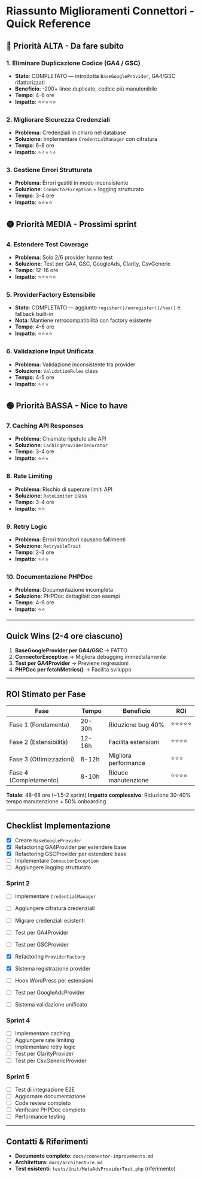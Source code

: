 # Riassunto Miglioramenti Connettori - Quick Reference

## 🔴 Priorità ALTA - Da fare subito

### 1. Eliminare Duplicazione Codice (GA4 / GSC)
- **Stato**: COMPLETATO — introdotta `BaseGoogleProvider`, GA4/GSC rifattorizzati
- **Beneficio**: -200+ linee duplicate, codice più manutenibile
- **Tempo**: 4-6 ore
- **Impatto**: ⭐⭐⭐⭐⭐

### 2. Migliorare Sicurezza Credenziali
- **Problema**: Credenziali in chiaro nel database
- **Soluzione**: Implementare `CredentialManager` con cifratura
- **Tempo**: 6-8 ore
- **Impatto**: ⭐⭐⭐⭐⭐

### 3. Gestione Errori Strutturata
- **Problema**: Errori gestiti in modo inconsistente
- **Soluzione**: `ConnectorException` + logging strutturato
- **Tempo**: 3-4 ore
- **Impatto**: ⭐⭐⭐⭐

## 🟡 Priorità MEDIA - Prossimi sprint

### 4. Estendere Test Coverage
- **Problema**: Solo 2/6 provider hanno test
- **Soluzione**: Test per GA4, GSC, GoogleAds, Clarity, CsvGeneric
- **Tempo**: 12-16 ore
- **Impatto**: ⭐⭐⭐⭐⭐

### 5. ProviderFactory Estensibile
- **Stato**: COMPLETATO — aggiunto `register()/unregister()/has()` e fallback built-in
- **Nota**: Mantiene retrocompatibilità con factory esistente
- **Tempo**: 4-6 ore
- **Impatto**: ⭐⭐⭐⭐

### 6. Validazione Input Unificata
- **Problema**: Validazione inconsistente tra provider
- **Soluzione**: `ValidationRules` class
- **Tempo**: 4-5 ore
- **Impatto**: ⭐⭐⭐

## 🟢 Priorità BASSA - Nice to have

### 7. Caching API Responses
- **Problema**: Chiamate ripetute alle API
- **Soluzione**: `CachingProviderDecorator`
- **Tempo**: 3-4 ore
- **Impatto**: ⭐⭐⭐

### 8. Rate Limiting
- **Problema**: Rischio di superare limiti API
- **Soluzione**: `RateLimiter` class
- **Tempo**: 3-4 ore
- **Impatto**: ⭐⭐

### 9. Retry Logic
- **Problema**: Errori transitori causano fallimenti
- **Soluzione**: `RetryableTrait`
- **Tempo**: 2-3 ore
- **Impatto**: ⭐⭐⭐

### 10. Documentazione PHPDoc
- **Problema**: Documentazione incompleta
- **Soluzione**: PHPDoc dettagliati con esempi
- **Tempo**: 4-6 ore
- **Impatto**: ⭐⭐

---

## Quick Wins (2-4 ore ciascuno)

1. **BaseGoogleProvider per GA4/GSC** → FATTO
2. **ConnectorException** → Migliora debugging immediatamente  
3. **Test per GA4Provider** → Previene regressioni
4. **PHPDoc per fetchMetrics()** → Facilita sviluppo

---

## ROI Stimato per Fase

| Fase | Tempo | Beneficio | ROI |
|------|-------|-----------|-----|
| Fase 1 (Fondamenta) | 20-30h | Riduzione bug 40% | ⭐⭐⭐⭐⭐ |
| Fase 2 (Estensibilità) | 12-16h | Facilita estensioni | ⭐⭐⭐⭐ |
| Fase 3 (Ottimizzazioni) | 8-12h | Migliora performance | ⭐⭐⭐ |
| Fase 4 (Completamento) | 8-10h | Riduce manutenzione | ⭐⭐⭐⭐ |

**Totale**: 48-68 ore (~1.5-2 sprint)
**Impatto complessivo**: Riduzione 30-40% tempo manutenzione + 50% onboarding

---

## Checklist Implementazione

- [x] Creare `BaseGoogleProvider`
- [x] Refactoring GA4Provider per estendere base
- [x] Refactoring GSCProvider per estendere base
- [ ] Implementare `ConnectorException`
- [ ] Aggiungere logging strutturato

### Sprint 2
- [ ] Implementare `CredentialManager`
- [ ] Aggiungere cifratura credenziali
- [ ] Migrare credenziali esistenti
- [ ] Test per GA4Provider
- [ ] Test per GSCProvider

- [x] Refactoring `ProviderFactory`
- [x] Sistema registrazione provider
- [ ] Hook WordPress per estensioni
- [ ] Test per GoogleAdsProvider
- [ ] Sistema validazione unificato

### Sprint 4
- [ ] Implementare caching
- [ ] Aggiungere rate limiting
- [ ] Implementare retry logic
- [ ] Test per ClarityProvider
- [ ] Test per CsvGenericProvider

### Sprint 5
- [ ] Test di integrazione E2E
- [ ] Aggiornare documentazione
- [ ] Code review completo
- [ ] Verificare PHPDoc completo
- [ ] Performance testing

---

## Contatti & Riferimenti

- **Documento completo**: `docs/connector-improvements.md`
- **Architettura**: `docs/architecture.md`
- **Test esistenti**: `tests/Unit/MetaAdsProviderTest.php` (riferimento)
